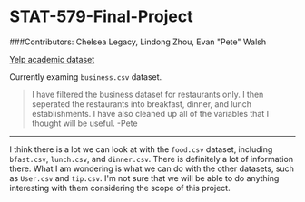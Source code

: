 STAT-579-Final-Project
======================

###Contributors:
Chelsea Legacy, Lindong Zhou, Evan "Pete" Walsh

[Yelp academic dataset](https://www.yelp.com/academic_dataset)

Currently examing ```business.csv``` dataset. 

>I have filtered the business dataset for restaurants only. I then seperated the restaurants into breakfast,
dinner, and lunch establishments. I have also cleaned up all of the variables that I thought will be useful.
-Pete

<hr>

I think there is a lot we can look at with the ```food.csv``` dataset, including ```bfast.csv```, ```lunch.csv```, and ```dinner.csv```. There is definitely a lot of information there. What I am wondering is what we can do with the other datasets, such as ```User.csv``` and ```tip.csv```. I'm not sure that we will be able to do anything interesting with them considering the scope of this project.
